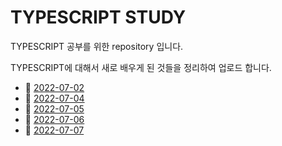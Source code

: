 # TYPESCRIPT STUDY

TYPESCRIPT 공부를 위한 repository 입니다.

TYPESCRIPT에 대해서 새로 배우게 된 것들을 정리하여 업로드 합니다.

- :memo: [2022-07-02](https://github.com/Verdemese/typescript-study/blob/main/learned/20220702.md)
- :memo: [2022-07-04](https://github.com/Verdemese/typescript-study/blob/main/learned/20220704.md)
- :memo: [2022-07-05](https://github.com/Verdemese/typescript-study/blob/main/learned/20220705.md)
- :memo: [2022-07-06](https://github.com/Verdemese/typescript-study/blob/main/learned/20220706.md)
- :memo: [2022-07-07](https://github.com/Verdemese/typescript-study/blob/main/learned/20220707.md)